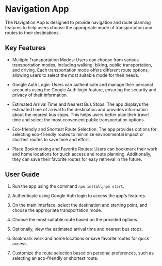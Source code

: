 # Navigation App

The Navigation App is designed to provide navigation and route planning features to help users choose the appropriate mode of transportation and routes to their destinations.

## Key Features

- Multiple Transportation Modes: Users can choose from various transportation modes, including walking, biking, public transportation, and driving. Each transportation mode offers different route options, allowing users to select the most suitable mode for their needs.

- Google Auth Login: Users can authenticate and manage their personal accounts using the Google Auth login feature, ensuring the security and privacy of their information.

- Estimated Arrival Time and Nearest Bus Stops: The app displays the estimated time of arrival to the destination and provides information about the nearest bus stops. This helps users better plan their travel time and select the most convenient public transportation options.

- Eco-friendly and Shortest Route Selection: The app provides options for selecting eco-friendly routes to minimize environmental impact or shortest routes to save time and effort.

- Place Bookmarking and Favorite Routes: Users can bookmark their work and home locations for quick access and route planning. Additionally, they can save their favorite routes for easy retrieval in the future.

## User Guide

1. Run the app using the command `npm install`,`npm start`.

2. Authenticate using Google Auth login to access the app's features.

3. On the main interface, select the destination and starting point, and choose the appropriate transportation mode.

4. Choose the most suitable route based on the provided options.

5. Optionally, view the estimated arrival time and nearest bus stops.

6. Bookmark work and home locations or save favorite routes for quick access.

7. Customize the route selection based on personal preferences, such as selecting an eco-friendly or shortest route.


